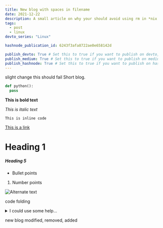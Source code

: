 ```yaml
---
title: New blog with spaces in filename
date: 2021-12-22
description: A small article on why your should avoid using rm in *nix based OS whenever possible.
tags:
  - post
  - linux
devto_series: "Linux"

hashnode_publication_id: 6243f3afa8722ae0e658142d

publish_devto: True # Set this to true if you want to publish on devto, else false
publish_medium: True # Set this to true if you want to publish on medium, else false
publish_hashnode: True # Set this to true if you want to publish on hashnode, else false
---
```


slight change
this should fail
Short blog.

```python
def python():
  pass

```

**This is bold text**

_This is italic text_

`This is inline code`

[This is a link](www.google.com)

# Heading 1

##### Heading 5

- Bullet points

1. Number points

![Alternate text ](/media/useless-images/all-markdown-types.png "Image title")

code folding

<details>
<summary>I could use some help...</summary>
<p>

```python
def helloworld():
  print("hello")
```

</p>
</details>
 
new blog 
modified, removed, added
